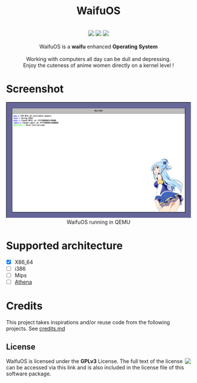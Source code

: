 <div align="center">
  <h1>WaifuOS</h1>
  <br />
  <img src="https://img.shields.io/tokei/lines/github/keyboard-slayer/waifuos?style=for-the-badge">
  <img src="https://img.shields.io/badge/Language-c89-blue?style=for-the-badge&logo=C">
  <img src="https://img.shields.io/github/license/keyboard-slayer/waifuos?style=for-the-badge">
  <br /><br />
  WaifuOS is a <strong>waifu</strong> enhanced <strong>Operating System</strong>
  <br /><br />
  Working with computers all day can be dull and depressing.<br />
  Enjoy the cuteness of anime women directly on a kernel level !  
</div>

# Screenshot
<p align="center">
<img src="meta/screenshot.png" />
<br>
WaifuOS running in QEMU
</p>

# Supported architecture
- [x] X86_64
- [ ] i386
- [ ] Mips
- [ ] [Athena](https://github.com/AthenaCPU/athena-isa)

# Credits
This project takes inspirations and/or reuse code from the following projects.
See [credits.md](meta/credits.md)

## License
<img align="right" height="76" src="https://upload.wikimedia.org/wikipedia/commons/thumb/9/93/GPLv3_Logo.svg/1024px-GPLv3_Logo.svg.png">
WaifuOS is licensed under the <strong>GPLv3</strong> License.
The full text of the license can be accessed via this link and is also included in the license file of this software package.


